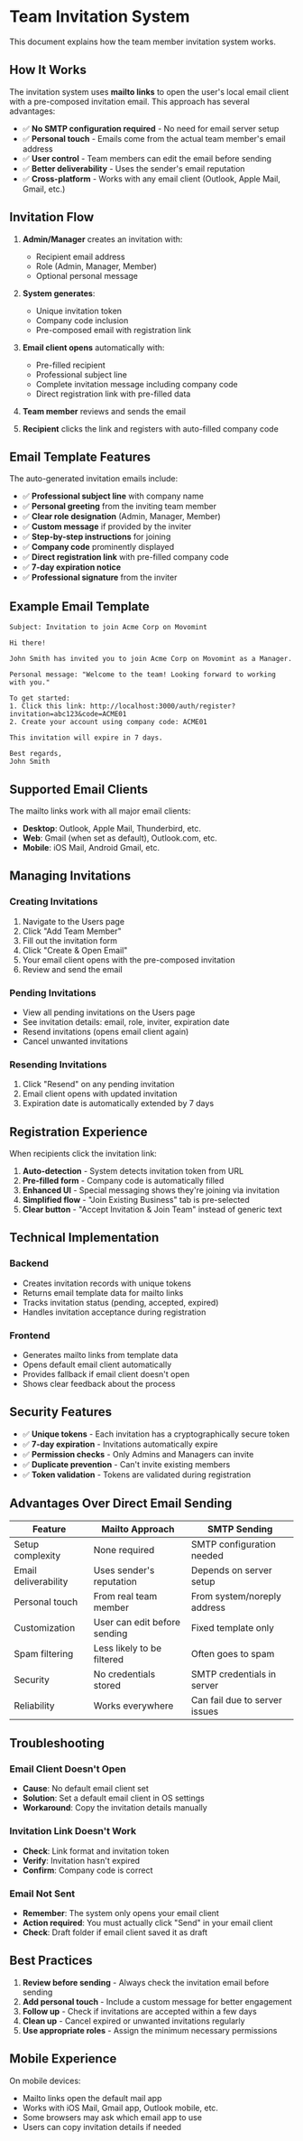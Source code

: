 # Team Invitation System

This document explains how the team member invitation system works.

## How It Works

The invitation system uses **mailto links** to open the user's local email client with a pre-composed invitation email. This approach has several advantages:

- ✅ **No SMTP configuration required** - No need for email server setup
- ✅ **Personal touch** - Emails come from the actual team member's email address
- ✅ **User control** - Team members can edit the email before sending
- ✅ **Better deliverability** - Uses the sender's email reputation
- ✅ **Cross-platform** - Works with any email client (Outlook, Apple Mail, Gmail, etc.)

## Invitation Flow

1. **Admin/Manager** creates an invitation with:
   - Recipient email address
   - Role (Admin, Manager, Member)
   - Optional personal message

2. **System generates**:
   - Unique invitation token
   - Company code inclusion
   - Pre-composed email with registration link

3. **Email client opens** automatically with:
   - Pre-filled recipient
   - Professional subject line
   - Complete invitation message including company code
   - Direct registration link with pre-filled data

4. **Team member** reviews and sends the email

5. **Recipient** clicks the link and registers with auto-filled company code

## Email Template Features

The auto-generated invitation emails include:

- ✅ **Professional subject line** with company name
- ✅ **Personal greeting** from the inviting team member
- ✅ **Clear role designation** (Admin, Manager, Member)
- ✅ **Custom message** if provided by the inviter
- ✅ **Step-by-step instructions** for joining
- ✅ **Company code** prominently displayed
- ✅ **Direct registration link** with pre-filled company code
- ✅ **7-day expiration notice**
- ✅ **Professional signature** from the inviter

## Example Email Template

```
Subject: Invitation to join Acme Corp on Movomint

Hi there!

John Smith has invited you to join Acme Corp on Movomint as a Manager.

Personal message: "Welcome to the team! Looking forward to working with you."

To get started:
1. Click this link: http://localhost:3000/auth/register?invitation=abc123&code=ACME01
2. Create your account using company code: ACME01

This invitation will expire in 7 days.

Best regards,
John Smith
```

## Supported Email Clients

The mailto links work with all major email clients:

- **Desktop**: Outlook, Apple Mail, Thunderbird, etc.
- **Web**: Gmail (when set as default), Outlook.com, etc.
- **Mobile**: iOS Mail, Android Gmail, etc.

## Managing Invitations

### Creating Invitations
1. Navigate to the Users page
2. Click "Add Team Member"
3. Fill out the invitation form
4. Click "Create & Open Email"
5. Your email client opens with the pre-composed invitation
6. Review and send the email

### Pending Invitations
- View all pending invitations on the Users page
- See invitation details: email, role, inviter, expiration date
- Resend invitations (opens email client again)
- Cancel unwanted invitations

### Resending Invitations
1. Click "Resend" on any pending invitation
2. Email client opens with updated invitation
3. Expiration date is automatically extended by 7 days

## Registration Experience

When recipients click the invitation link:

1. **Auto-detection** - System detects invitation token from URL
2. **Pre-filled form** - Company code is automatically filled
3. **Enhanced UI** - Special messaging shows they're joining via invitation
4. **Simplified flow** - "Join Existing Business" tab is pre-selected
5. **Clear button** - "Accept Invitation & Join Team" instead of generic text

## Technical Implementation

### Backend
- Creates invitation records with unique tokens
- Returns email template data for mailto links
- Tracks invitation status (pending, accepted, expired)
- Handles invitation acceptance during registration

### Frontend
- Generates mailto links from template data
- Opens default email client automatically
- Provides fallback if email client doesn't open
- Shows clear feedback about the process

## Security Features

- ✅ **Unique tokens** - Each invitation has a cryptographically secure token
- ✅ **7-day expiration** - Invitations automatically expire
- ✅ **Permission checks** - Only Admins and Managers can invite
- ✅ **Duplicate prevention** - Can't invite existing members
- ✅ **Token validation** - Tokens are validated during registration

## Advantages Over Direct Email Sending

| Feature | Mailto Approach | SMTP Sending |
|---------|----------------|--------------|
| Setup complexity | None required | SMTP configuration needed |
| Email deliverability | Uses sender's reputation | Depends on server setup |
| Personal touch | From real team member | From system/noreply address |
| Customization | User can edit before sending | Fixed template only |
| Spam filtering | Less likely to be filtered | Often goes to spam |
| Security | No credentials stored | SMTP credentials in server |
| Reliability | Works everywhere | Can fail due to server issues |

## Troubleshooting

### Email Client Doesn't Open
- **Cause**: No default email client set
- **Solution**: Set a default email client in OS settings
- **Workaround**: Copy the invitation details manually

### Invitation Link Doesn't Work
- **Check**: Link format and invitation token
- **Verify**: Invitation hasn't expired
- **Confirm**: Company code is correct

### Email Not Sent
- **Remember**: The system only opens your email client
- **Action required**: You must actually click "Send" in your email client
- **Check**: Draft folder if email client saved it as draft

## Best Practices

1. **Review before sending** - Always check the invitation email before sending
2. **Add personal touch** - Include a custom message for better engagement  
3. **Follow up** - Check if invitations are accepted within a few days
4. **Clean up** - Cancel expired or unwanted invitations regularly
5. **Use appropriate roles** - Assign the minimum necessary permissions

## Mobile Experience

On mobile devices:
- Mailto links open the default mail app
- Works with iOS Mail, Gmail app, Outlook mobile, etc.
- Some browsers may ask which email app to use
- Users can copy invitation details if needed 